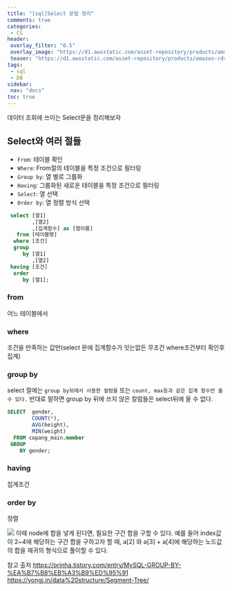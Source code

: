```yaml
---
title: "[sql]Select 문법 정리"
comments: true
categories:
 - CS
header:
 overlay_filter: "0.5"
 overlay_image: "https://d1.awsstatic.com/asset-repository/products/amazon-rds/1024px-sql.ff87215b43fd7292af172e2a5d9b844217262571.png"
 teaser: "https://d1.awsstatic.com/asset-repository/products/amazon-rds/1024px-sql.ff87215b43fd7292af172e2a5d9b844217262571.png"
tags:
 - sql
 - DB
sidebar:
 nav: "docs"
toc: true
---
```

데이터 조회에 쓰이는 Select문을 정리해보자

## Select와 여러 절들
- `From`: 테이블 확인
- `Where`: From절의 테이블을 특정 조건으로 필터링
- `Group by`: 열 별로 그룹화
- `Having`: 그룹화된 새로운 테이블을 특정 조건으로 필터링
- `Select`: 열 선택
- `Order by`: 열 정렬 방식 선택

```sql
 select [열1]
        ,[열2]
        ,[집계함수] as [열이름]
   from [테이블명]
  where [조건]
  group
     by [열1]
        ,[열2]
 having [조건]
  order
     by [열1];
```

### from
어느 테이블에서
### where
조건을 만족하는 값만(select 문에 집계함수가 잇는없든 무조건 where조건부터 확인후 집계)
### group by
select 절에는 `group by뒤에서 사용한 컬럼들` 또는 `count, max등과 같은 집계 함수만 올 수 있다.` 반대로 말하면 group by 뒤에 쓰지 않은 칼럼들은 select뒤에 올 수 없다.
```sql
SELECT  gender,
        COUNT(*),
        AVG(height),
        MIN(weight)
  FROM copang_main.member
 GROUP
    BY gender;
```
### having 
집계조건
### order by
정렬

![](https://velog.velcdn.com/images/koreaygj/post/27f5eb4d-d0b9-4f25-a6a5-ef730fa7cb9b/image.png)
이때 node에 합을 넣게 된다면, 필요한 구간 합을 구할 수 있다. 예를 들어 index값이 2~4에 해당하는 구간 합을 구하고자 할 때, a[2] 와 a[3] + a[4]에 해당하는 노드값의 합을 재귀의 형식으로 풀이할 수 있다. 



참고 출처 
https://prinha.tistory.com/entry/MySQL-GROUP-BY-%EA%B7%B8%EB%A3%B9%ED%95%91     
 https://yongj.in/data%20structure/Segment-Tree/
